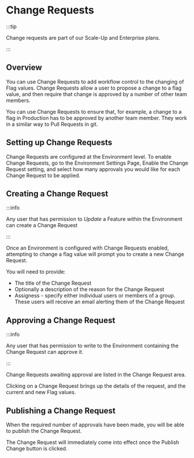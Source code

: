 # Change Requests

:::tip

Change requests are part of our Scale-Up and Enterprise plans.

:::

## Overview

You can use Change Requests to add workflow control to the changing of Flag values. Change Requests allow a user to
propose a change to a flag value, and then require that change is approved by a number of other team members.

You can use Change Requests to ensure that, for example, a change to a flag in Production has to be approved by another
team member. They work in a similar way to Pull Requests in git.

## Setting up Change Requests

Change Requests are configured at the Environment level. To enable Change Requests, go to the Environment Settings Page,
Enable the Change Request setting, and select how many approvals you would like for each Change Request to be applied.

## Creating a Change Request

:::info

Any user that has permission to _Update_ a Feature within the Environment can create a Change Request

:::

Once an Environment is configured with Change Requests enabled, attempting to change a flag value will prompt you to
create a new Change Request.

You will need to provide:

- The title of the Change Request
- Optionally a description of the reason for the Change Request
- Assigness - specify either individual users or members of a group. These users will receive an email alerting them of the Change Request

## Approving a Change Request

:::info

Any user that has permission to write to the Environment containing the Change Request can approve it.

:::

Change Requests awaiting approval are listed in the Change Request area.

Clicking on a Change Request brings up the details of the request, and the current and new Flag values.

## Publishing a Change Request

When the required number of approvals have been made, you will be able to publish the Change Request.

The Change Request will immediately come into effect once the Publish Change button is clicked.
